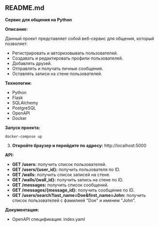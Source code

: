 ## README.md

**Сервис для общения на Python**

**Описание:**

Данный проект представляет собой веб-сервис для общения, который позволяет:

* Регистрировать и авторизовывать пользователей.
* Создавать и редактировать профили пользователей.
* Добавлять друзей.
* Отправлять и получать личные сообщения.
* Оставлять записи на стене пользователей.

**Технологии:**

* Python
* Flask
* SQLAlchemy
* PostgreSQL
* OpenAPI
* Docker


**Запуск проекта:**

```
docker-compose up
```

3. **Откройте браузер и перейдите по адресу:** http://localhost:5000

**API:**

* **GET /users:** получить список пользователей.
* **GET /users/{user_id}:** получить пользователя по ID.
* **GET /walls:** получить список записей на стене.
* **GET /walls/{wall_id}:** получить запись на стене по ID.
* **GET /messages:** получить список сообщений.
* **GET /messages/{message_id}:** получить сообщение по ID.
* **GET /users/search?last_name=Doe&first_name=John:** получить список пользователей с фамилией "Doe" и именем "John".

**Документация:**

* OpenAPI спецификация: index.yaml
